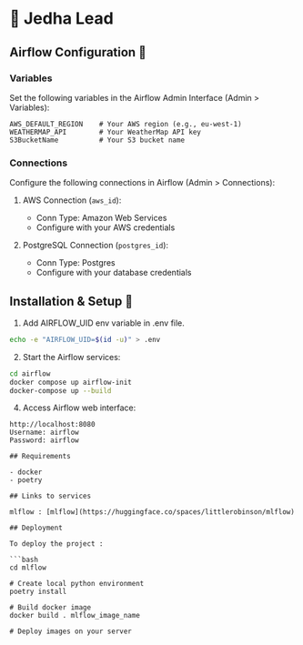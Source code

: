 # 🚀 Jedha Lead

## Airflow Configuration 🔐

### Variables

Set the following variables in the Airflow Admin Interface (Admin > Variables):

```
AWS_DEFAULT_REGION    # Your AWS region (e.g., eu-west-1)
WEATHERMAP_API        # Your WeatherMap API key
S3BucketName          # Your S3 bucket name
```

### Connections

Configure the following connections in Airflow (Admin > Connections):

1. AWS Connection (`aws_id`):

   - Conn Type: Amazon Web Services
   - Configure with your AWS credentials

2. PostgreSQL Connection (`postgres_id`):
   - Conn Type: Postgres
   - Configure with your database credentials

## Installation & Setup 🚀

1. Add AIRFLOW_UID env variable in .env file.

```bash
echo -e "AIRFLOW_UID=$(id -u)" > .env
```

2. Start the Airflow services:

```bash
cd airflow
docker compose up airflow-init
docker-compose up --build
```

4. Access Airflow web interface:

```
http://localhost:8080
Username: airflow
Password: airflow

## Requirements

- docker
- poetry

## Links to services

mlflow : [mlflow](https://huggingface.co/spaces/littlerobinson/mlflow)

## Deployment

To deploy the project :

```bash
cd mlflow

# Create local python environment
poetry install

# Build docker image
docker build . mlflow_image_name

# Deploy images on your server
```
